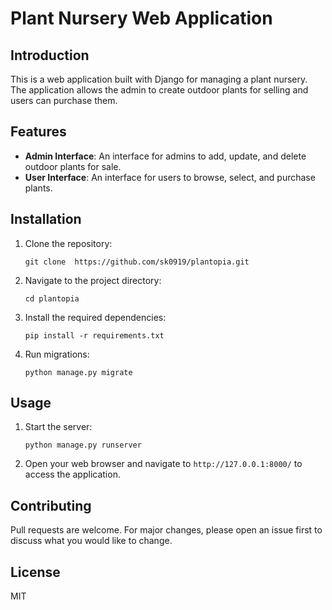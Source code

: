 # Plant Nursery Web Application

## Introduction

This is a web application built with Django for managing a plant nursery. The application allows the admin to create outdoor plants for selling and users can purchase them.

## Features

- **Admin Interface**: An interface for admins to add, update, and delete outdoor plants for sale.
- **User Interface**: An interface for users to browse, select, and purchase plants.

## Installation

1. Clone the repository:
    ```
    git clone  https://github.com/sk0919/plantopia.git
    ```
2. Navigate to the project directory:
    ```
    cd plantopia
    ```
3. Install the required dependencies:
    ```
    pip install -r requirements.txt
    ```
4. Run migrations:
    ```
    python manage.py migrate
    ```

## Usage

1. Start the server:
    ```
    python manage.py runserver
    ```
2. Open your web browser and navigate to `http://127.0.0.1:8000/` to access the application.

## Contributing

Pull requests are welcome. For major changes, please open an issue first to discuss what you would like to change.

## License

MIT

